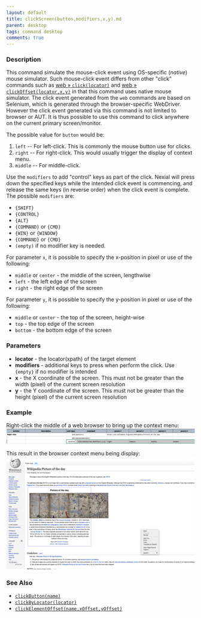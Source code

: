 ```yaml
---
layout: default
title: clickScreen(button,modifiers,x,y).md
parent: desktop
tags: command desktop
comments: true
---
```


### Description
This command simulate the mouse-click event using OS-specific (_native_) mouse simulator. Such mouse-click event differs
from other "click" commands such as [web &raquo; `click(locator)`](../web/click(locator)) and 
[web &raquo; `clickOffset(locator,x,y)`](../web/clickOffset(locator,x,y)) in that this command uses native mouse 
simulator. The click event generated from the `web` commands are based on Selenium, which is generated through the
browser-specific WebDriver. However the click event generated via this command is not limited to browser or AUT. It is
thus possible to use this command to click anywhere on the current primary screen/monitor.

The possible value for `button` would be:
1. `left` -- For left-click. This is commonly the mouse button use for clicks.
2. `right` -- For right-click. This would usually trigger the display of context menu.
3. `middle` -- For middle-click.

Use the `modifiers` to add "control" keys as part of the click. Nexial will press down the specified keys while the 
intended click event is commencing, and release the same keys (in reverse order) when the click event is complete. 
The possible `modifiers` are:
- `{SHIFT}`
- `{CONTROL}`
- `{ALT}`
- `{COMMAND}` or `{CMD}`
- `{WIN}` or `{WINDOW}`
- `{COMMAND}` or `{CMD}`
- `(empty)` if no modifier key is needed.

For parameter `x`, it is possible to specify the x-position in pixel or use of the following:
- `middle` or `center` - the middle of the screen, lengthwise
- `left` - the left edge of the screen
- `right` - the right edge of the screen

For parameter `y`, it is possible to specify the y-position in pixel or use of the following:
- `middle` or `center` - the top of the screen, height-wise
- `top` - the top edge of the screen
- `bottom` - the bottom edge of the screen


### Parameters
- **locator** - the locator(xpath) of the target element
- **modifiers** - additional keys to press when perform the click. Use `{empty}` if no modifier is intended
- **x** - the X coordinate of the screen. This must not be greater than the width (pixel) of the current screen resolution
- **y** - the Y coordinate of the screen. This must not be greater than the height (pixel) of the current screen resolution


### Example
Right-click the middle of a web browser to bring up the context menu:
![](image/clickScreen_01.png)

This result in the browser context menu being display:
![](image/clickScreen_02.png)



### See Also
- [`clickButton(name)`](clickButton(name))
- [`clickByLocator(locator)`](clickByLocator(locator))
- [`clickElementOffset(name,xOffset,yOffset)`](clickElementOffset(name,xOffset,yOffset))
